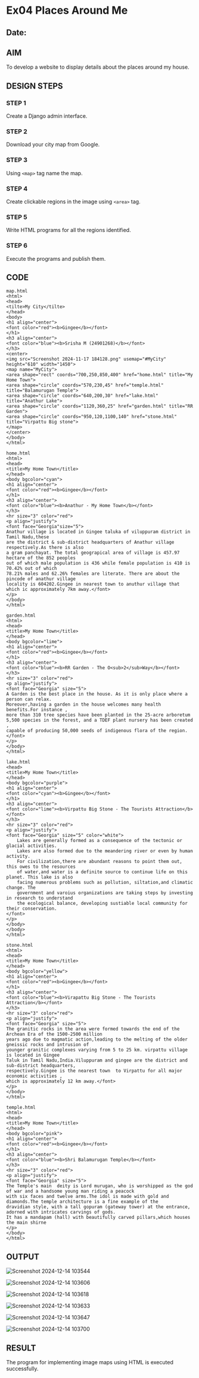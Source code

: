 # Ex04 Places Around Me
## Date: 

## AIM
To develop a website to display details about the places around my house.

## DESIGN STEPS

### STEP 1
Create a Django admin interface.

### STEP 2
Download your city map from Google.

### STEP 3
Using ```<map>``` tag name the map.

### STEP 4
Create clickable regions in the image using ```<area>``` tag.

### STEP 5
Write HTML programs for all the regions identified.

### STEP 6
Execute the programs and publish them.

## CODE
```
map.html
<html>
<head>
<tilte>My City</tilte>    
</head>    
<body>
<h1 align="center">
<font color="red"><b>Gingee</b></font>    
</h1>    
<h3 align="center">
<font color="blue"><b>Srisha M (24901268)</b></font>    
</h3>
<center>
<img src="Screenshot 2024-11-17 184128.png" usemap="#MyCity" height="610" width="1450">
<map name="MyCity">
<area shape="rect" coords="700,250,850,400" href="home.html" title="My Home Town">  
<area shape="circle" coords="570,230,45" href="temple.html" title="Balamurugan Temple">
<area shape="circle" coords="640,200,30" href="lake.html" title="Anathur Lake">
<area shape="circle" coords="1120,360,25" href="garden.html" title="RR Garden">
<area shape="circle" coords="950,120,1100,140" href="stone.html" title="Virpattu Big stone">  
</map>  
</center>
</body>
</html>

home.html
<html>
<head>
<title>My Home Town</title>
</head>
<body bgcolor="cyan">
<h1 align="center">
<font color="red"><b>Gingee</b></font>
</h1>
<h3 align="center">
<font color="blue"><b>Anathur - My Home Town</b></font>
</h3>
<hr size="3" color="red">
<p align="justify">
<font face="Georgia"size="5">
Anathur village is located in Gingee taluka of viluppuram district in Tamil Nadu,these
are the district & sub-district headquarters of Anathur village respectively.As there is also
a gram panchayat. The total geograpical area of village is 457.97 hectare of the 852 peoples
out of which male population is 436 while female population is 410 is 70.42% out of which
78.21% males and 62.26% females are literate. There are about the pincode of anathur village 
locality is 604202.Gingee in nearest town to anuthur village that which ic approximately 7km away.</font>
</p>
</body>
</html>

garden.html
<html>
<head>
<title>My Home Town</title>
</head>
<body bgcolor="lime">
<h1 align="center">
<font color="red"><b>Gingee</b></font>
</h1>
<h3 align="center">
<font color="blue"><b>RR Garden - The O<sub>2</sub>Way</b></font>
</h3>
<hr size="3" color="red">
<p align="justify">
<font face="Georgia" size="5">
A Garden is the best place in the house. As it is only place where a person can relax.
Moreover,having a garden in the house welcomes many health benefits.For instance ,
more than 310 tree species have been planted in the 25-acre arboretum
5,500 species in the forest, and a TDEF plant nursery has been created ,
capable of producing 50,000 seeds of indigenous flora of the region.</font>
</p>
</body>
</html>

lake.html
<head>
<title>My Home Town</title>    
</head>
<body bgcolor="purple">
<h1 align="center">
<font color="cyan"><b>Gingee</b></font>    
</h1>    
<h3 align="center">
<font color="lime"><b>Virpattu Big Stone - The Tourists Attraction</b></font>    
</h3>
<hr size="3" color="red">
<p align="justify">
<font face="Georgia" size="5" color="white">
    Lakes are generally formed as a consequence of the tectonic or glacial activities.
    Lakes are also formed due to the meandering river or even by human activity.
    For civilization,there are abundant reasons to point them out, this owes to the resources
    of water,and water is a definite source to continue life on this planet. This lake is also
    facing numerous problems such as pollution, siltation,and climatic change. The 
    government and varoius organizations are taking steps by investing in research to understand 
    the ecological balance, developing sustiable local community for their conservation.
</font>    
</p>
</body>
</body>    
</html>

stone.html
<html>
<head>
<title>My Home Town</title>
</head>
<body bgcolor="yellow">
<h1 align="center">
<font color="red"><b>Gingee</b></font>
</h1>
<h3 align="center">
<font color="blue"><b>Virapattu Big Stone - The Tourists Attraction</b></font>
</h3>
<hr size="3" color="red">
<p align="justify">
<font face="Georgia" size="5">
The granitic rocks in the area were formed towards the end of the Archean Era of the 1500-2500 million
years ago due to magmatic action,leading to the melting of the older gneissic rocks and intrusion of 
younger granitic complexes varying from 5 to 25 km. virpattu village is located in Gingee 
Taluk in Tamil Nadu,India.Viluppuram and gingee are the district and sub-district headquarters,
respectively.Gingee is the nearest town  to Virpattu for all major economic activities ,
which is approximately 12 km away.</font>
</p>
</body>
</html>

temple.html
<html>
<head>
<title>My Home Town</title>
</head>    
<body bgcolor="pink">
<h1 align="center">
<font color="red"><b>Gingee</b></font>    
</h1>    
<h3 align="center">
<font color="blue"><b>Shri Balamurugan Temple</b></font>    
</h3>
<hr size="3" color="red">
<p align="justify">
<font face="Georgia" size="5">
The Temple's main  deity is Lord murugan, who is worshipped as the god of war and a handsome young man riding a peacock
with six faces and twelve arms.The idol is made with gold and diamonds.The temple architecture is a fine example of the 
dravidian style, with a tall gopuram (gateway tower) at the entrance, adorned with intricates carvings of gods.
It has a mandapam (hall) with beautifully carved pillars,which houses the main shirne       
</p>
</body>
</html>
```

## OUTPUT

![Screenshot 2024-12-14 103544](https://github.com/user-attachments/assets/e6325764-5537-44cf-b61c-3b712dc985fb)

![Screenshot 2024-12-14 103606](https://github.com/user-attachments/assets/aa99e082-a98a-4b99-a4d3-64ffd72e9cd2)

![Screenshot 2024-12-14 103618](https://github.com/user-attachments/assets/534dcdae-d4e9-4305-b33d-bdb0f820ee57)

![Screenshot 2024-12-14 103633](https://github.com/user-attachments/assets/d40d51f3-c119-43be-a72e-2e7e0f802459)

![Screenshot 2024-12-14 103647](https://github.com/user-attachments/assets/ddd4e556-d837-4443-bd80-cf4812cf3c76)

![Screenshot 2024-12-14 103700](https://github.com/user-attachments/assets/0b88d214-2482-4712-b67a-c56126dcdd75)



## RESULT
The program for implementing image maps using HTML is executed successfully.
